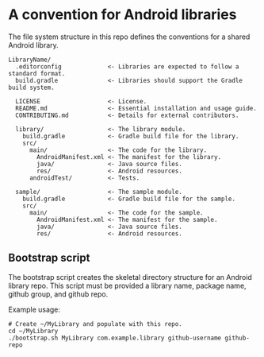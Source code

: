 # A convention for Android libraries

The file system structure in this repo defines the conventions for a shared Android library.

    LibraryName/
      .editorconfig             <- Libraries are expected to follow a standard format.
      build.gradle              <- Libraries should support the Gradle build system.

      LICENSE                   <- License.
      README.md                 <- Essential installation and usage guide.
      CONTRIBUTING.md           <- Details for external contributors.

      library/                  <- The library module.
        build.gradle            <- Gradle build file for the library.
        src/
          main/                 <- The code for the library.
            AndroidManifest.xml <- The manifest for the library.
            java/               <- Java source files.
            res/                <- Android resources.
          androidTest/          <- Tests.

      sample/                   <- The sample module.
        build.gradle            <- Gradle build file for the sample.
        src/
          main/                 <- The code for the sample.
            AndroidManifest.xml <- The manifest for the sample.
            java/               <- Java source files.
            res/                <- Android resources.

## Bootstrap script

The bootstrap script creates the skeletal directory structure for an
Android library repo.
This script must be provided a library name, package name, github group,
and github repo.

Example usage:

    # Create ~/MyLibrary and populate with this repo.
    cd ~/MyLibrary
    ./bootstrap.sh MyLibrary com.example.library github-username github-repo
